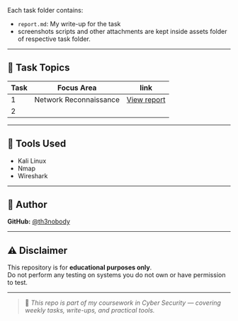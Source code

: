 
Each task folder contains:
- `report.md`: My write-up for the task
- screenshots scripts and other attachments are kept inside assets folder of respective task folder.

---

## 📌 Task Topics 

|Task|Focus Area|link|
|------|--------|----|
|1| Network Reconnaissance|[View report](https://github.com/th3nobody/cybersecurity/blob/main/task-1/report.md)|
|2||


---

## 🧰 Tools Used

- Kali Linux
- Nmap
- Wireshark

---

## 👤 Author

**GitHub:** [@th3nobody](https://github.com/th3nobody)

---

## ⚠️ Disclaimer

This repository is for **educational purposes only**.  
Do not perform any testing on systems you do not own or have permission to test.

---

> 💬 *This repo is part of my coursework in Cyber Security — covering weekly tasks, write-ups, and practical tools.*

